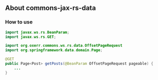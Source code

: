 ## About commons-jax-rs-data

### How to use

```java
import javax.ws.rs.BeanParam;
import javax.ws.rs.GET;

import org.oxerr.commons.ws.rs.data.OffsetPageRequest
import org.springframework.data.domain.Page;

@GET
public Page<Post> getPosts(@BeanParam OffsetPageRequest pageable) {
	...
}
```
